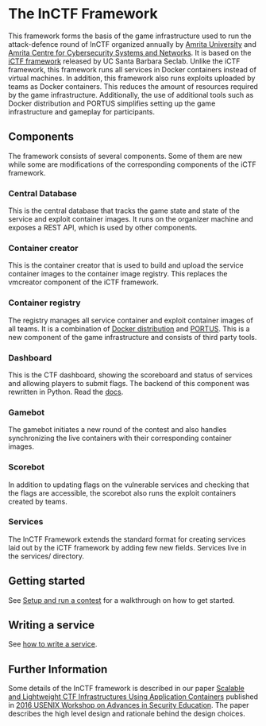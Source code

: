 # The InCTF Framework

This framework forms the basis of the game infrastructure used to run the
attack-defence round of InCTF organized annually by [Amrita
University](https://amrita.edu/) and [Amrita Centre for Cybersecurity Systems and
Networks](https://amrita.edu/cyber/). It is based on the [iCTF
framework](https://github.com/ucsb-seclab/ictf-framework/) released by UC Santa
Barbara Seclab. Unlike the iCTF framework, this framework runs all services in Docker
containers instead of virtual machines. In addition, this framework also runs
exploits uploaded by teams as Docker containers. This reduces the amount of resources
required by the game infrastructure. Additionally, the use of additional tools such
as Docker distribution and PORTUS simplifies setting up the game infrastructure and
gameplay for participants.

## Components

The framework consists of several components. Some of them are new while some are
modifications of the corresponding components of the iCTF framework.

### Central Database

This is the central database that tracks the game state and state of the service and
exploit container images. It runs on the organizer machine and exposes a REST API,
which is used by other components.

### Container creator

This is the container creator that is used to build and upload the service container
images to the container image registry. This replaces the vmcreator component of the
iCTF framework.

### Container registry

The registry manages all service container and exploit container images of all teams.
It is a combination of [Docker distribution](https://docs.docker.com/registry/) and
[PORTUS](http://port.us.org/). This is a new component of the game infrastructure and
consists of third party tools.

### Dashboard

This is the CTF dashboard, showing the scoreboard and status of services and allowing
players to submit flags. The backend of this component was rewritten in Python.
Read the [docs](dashboard/README.md).

### Gamebot

The gamebot initiates a new round of the contest and also handles synchronizing the
live containers with their corresponding container images.

### Scorebot

In addition to updating flags on the vulnerable services and checking that the flags
are accessible, the scorebot also runs the exploit containers created by teams.

### Services

The InCTF Framework extends the standard format for creating services laid out by the
iCTF framework by adding few new fields. Services live in the services/ directory.

## Getting started

See [Setup and run a contest](docs/setup-and-run-a-contest.md) for a walkthrough on
how to get started.

## Writing a service

See [how to write a service](docs/writing-services.md).

## Further Information

Some details of the InCTF framework is described in our paper [Scalable and
Lightweight CTF Infrastructures Using Application
Containers](https://www.usenix.org/conference/ase16/workshop-program/presentation/raj)
published in [2016 USENIX Workshop on Advances in Security
Education](https://www.usenix.org/conference/ase16). The paper describes the high
level design and rationale behind the design choices.
